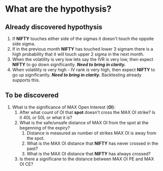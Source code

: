 # What are the hypothysis?
## Already discovered hypothysis
1. If **NIFTY** touches either side of the sigmas it doesn't touch the oppsite side sigma.
2. If in the previous month **NIFTY** has touched lower 3 sigmam there is a high probability that it will touch upper 2 sigma in the next month.
3. When the volatility is very low lets say the IVR is very low, then expect **NIFTY** to go down significantly. _**Need to bring in clarity.**_
4. When volatility is very high - IV rank is very high, then expect **NIFTY** to go up significantly. _**Need to bring in clarity.**_ Backtesting already supports this.

## To be discovered
1. What is the significance of MAX Open Interest (**OI**):
    1. After what count of OI that **spot** doesn't cross the MAX OI strike? Is it 40L or 50L or what it is?
    2. What is the safe/unsafe distance of MAX OI from the spot at the begenning of the expiry?
        1. Distance is measured as number of strikes MAX OI is away from the spot.
        2. What is the MAX OI distance that **NIFTY** has never crossed in the past?
        3. What is the MAX OI distance that **NIFTY** has always crossed?
    3. Is there a significane to the distance between MAX OI PE and MAX OI CE?